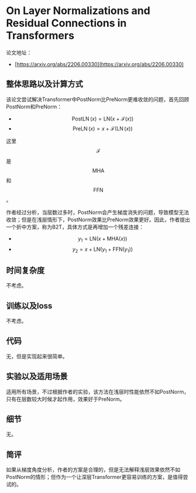 # On Layer Normalizations and Residual Connections in Transformers

论文地址：

- [https://arxiv.org/abs/2206.00330](https://arxiv.org/abs/2206.00330)



## 整体思路以及计算方式

该论文尝试解决Transformer中PostNorm比PreNorm更难收敛的问题，首先回顾PostNorm和PreNorm：

- $$\operatorname{PostLN}(x)=\mathrm{LN}(x+\mathcal{F}(x))$$
- $$\operatorname{PreLN}(x)=x+\mathcal{F}(\operatorname{LN}(x))$$

这里$$\mathcal F$$是$$\mathrm{MHA}$$和$$\mathrm{FFN}$$。

作者经过分析，当层数过多时，PostNorm会产生梯度消失的问题，导致模型无法收敛；但是在浅层情形下，PostNorm效果比PreNorm效果更好。因此，作者提出一个折中方案，称为B2T，具体方式是再增加一个残差连接：

- $$y_1 =\mathrm{LN}(x+\mathrm{MHA}(x))$$
- $$y_2 =x+\mathrm{LN}(y_1+\mathrm{FFN}(y_1))$$



## 时间复杂度

不考虑。



## 训练以及loss

不考虑。



## 代码

无，但是实现起来很简单。



## 实验以及适用场景

适用所有场景，不过根据作者的实验，该方法在浅层时性能依然不如PostNorm，只有在层数较大时候才起作用，效果好于PreNorm。



## 细节

无。



## 简评

如果从梯度角度分析，作者的方案是合理的，但是无法解释浅层效果依然不如PostNorm的情形；但作为一个让深层Transformer更容易训练的方案，是值得尝试的。